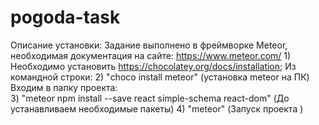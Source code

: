 # pogoda-task
Описание установки:
    Задание выполнено в фреймворке Meteor, необходимая документация на сайте:  https://www.meteor.com/ 
    1) Необходимо установить https://chocolatey.org/docs/installation; 
    Из командной строки:
    2) "choco install meteor" (установка meteor на ПК) 
    Входим в папку проекта:  
    3) "meteor npm install --save react simple-schema react-dom"  (До устанавливаем необходимые пакеты)
    4) "meteor"   (Запуск проекта )
